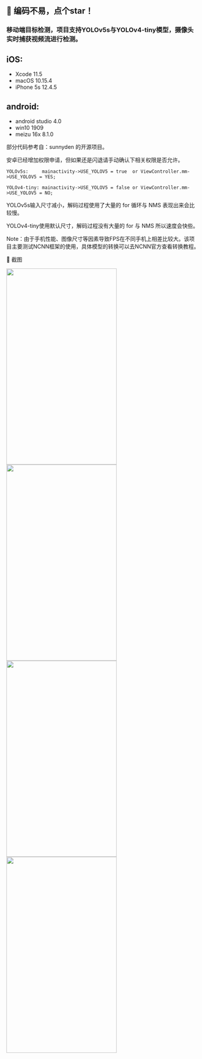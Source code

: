 ## :rocket: 编码不易，点个star！ ##

### 移动端目标检测，项目支持YOLOv5s与YOLOv4-tiny模型，摄像头实时捕获视频流进行检测。

## iOS:
- Xcode 11.5
- macOS 10.15.4
- iPhone 5s 12.4.5

## android:
- android studio 4.0
- win10 1909
- meizu 16x 8.1.0

部分代码参考自：sunnyden 的开源项目。

安卓已经增加权限申请，但如果还是闪退请手动确认下相关权限是否允许。
```code
YOLOv5s:     mainactivity->USE_YOLOV5 = true  or ViewController.mm->USE_YOLOV5 = YES;

YOLOv4-tiny: mainactivity->USE_YOLOV5 = false or ViewController.mm->USE_YOLOV5 = NO;
```
YOLOv5s输入尺寸减小，解码过程使用了大量的 for 循环与 NMS 表现出来会比较慢。

YOLOv4-tiny使用默认尺寸，解码过程没有大量的 for 与 NMS 所以速度会快些。

Note：由于手机性能、图像尺寸等因素导致FPS在不同手机上相差比较大。该项目主要测试NCNN框架的使用，具体模型的转换可以去NCNN官方查看转换教程。

:art: 截图<br/>
<div>
<img width="288" height="512" src="https://github.com/WZTENG/YOLOv5_NCNN/blob/master/Screenshots/Android_Meizu16x_mobilenetv2_yolov3_nano.jpg"/>
<img width="288" height="512" src="https://github.com/WZTENG/YOLOv5_NCNN/blob/master/Screenshots/Android_Meizu16x_yolov4_tiny.jpg"/>
<img width="288" height="512" src="https://github.com/WZTENG/YOLOv5_NCNN/blob/master/Screenshots/Android_Meizu16x_yolov5s.jpg"/>
</div>
<div>
<img width="288" height="512" src="https://github.com/WZTENG/YOLOv5_NCNN/blob/master/Screenshots/iOS_iPhone5s.jpg"/>
<div/>

